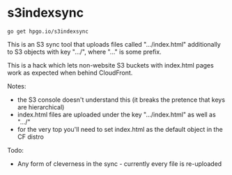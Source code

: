 # s3indexsync

`go get hpgo.io/s3indexsync`

This is an S3 sync tool that uploads files called ".../index.html" additionally
to S3 objects with key ".../", where "..." is some prefix.

This is a hack which lets non-website S3 buckets with index.html pages work as
expected when behind CloudFront.

Notes: 
 - the S3 console doesn't understand this (it breaks the pretence that keys are hierarchical)
 - index.html files are uploaded under the key ".../index.html" as well as ".../"
 - for the very top you'll need to set index.html as the default object in the CF distro

Todo:
 - Any form of cleverness in the sync - currently every file is re-uploaded
